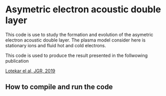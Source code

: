 # Asymetric electron acoustic double layer 

This code is use to study the formation and evolution of the asymetric 
electron acoustic double layer. The plasma model consider here is 
stationary ions and fluid hot and cold electrons. 

This code is used to produce the result presented in the follwowing 
publication

[Lotekar el al, JGR, 2019](http://dx.doi.org/10.1029/2018JA026303)

## How to compile and run the code 